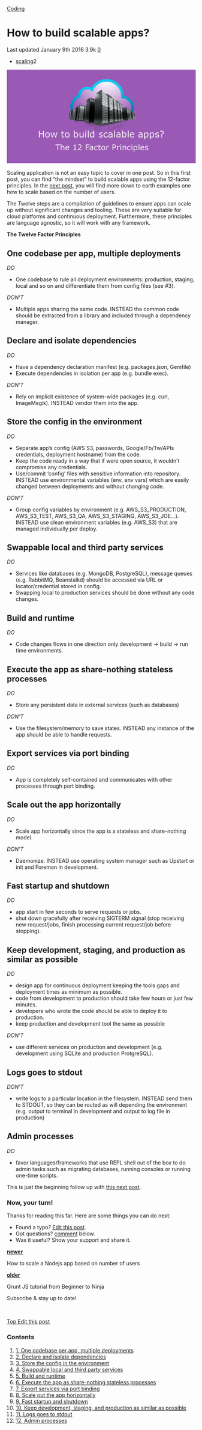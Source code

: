 



<a href="/categories/coding/" class="category-link">Coding</a>

How to build scalable apps?
===========================

<span title="Last time this post was updated"> Last updated January 9th 2016 </span> <span class="m-x-2" title="Pageviews"> 3.9k </span> <span class="m-x-2" title="Click to go to the comments section"> [ <span class="disqus-comment-count" data-disqus-url="https://adrianmejia.com/how-to-build-scalable-apps/">0</span>](#disqus_thread) </span>

-   <a href="/tags/scaling/" class="tag-list-link">scaling</a><span class="tag-list-count">2</span>

![How to build scalable apps?](/images/scaling_apps_2016_large.png)

Scaling application is not an easy topic to cover in one post. So in this first post, you can find “the mindset” to build scalable apps using the 12-factor principles. In the [next post](/blog/2016/03/23/how-to-scale-a-nodejs-app-based-on-number-of-users/), you will find more down to earth examples one how to scale based on the number of users.

The Twelve steps are a compilation of guidelines to ensure apps can scale up without significant changes and tooling. These are very suitable for cloud platforms and continuous deployment. Furthermore, these principles are language agnostic, so it will work with any framework.

<span id="more"></span>

**The Twelve Factor Principles**

<a href="#One-codebase-per-app-multiple-deployments" class="headerlink" title="One codebase per app, multiple deployments"></a>One codebase per app, multiple deployments
-------------------------------------------------------------------------------------------------------------------------------------------------------------------------

*DO*

-   One codebase to rule all deployment environments: production, staging, local and so on and differentiate them from config files (see \#3).

*DON’T*

-   Multiple apps sharing the same code. INSTEAD the common code should be extracted from a library and included through a dependency manager.

<a href="#Declare-and-isolate-dependencies" class="headerlink" title="Declare and isolate dependencies"></a>Declare and isolate dependencies
--------------------------------------------------------------------------------------------------------------------------------------------

*DO*

-   Have a dependency declaration manifest (e.g. packages.json, Gemfile)
-   Execute dependencies in isolation per app (e.g. bundle exec).

*DON’T*

-   Rely on implicit existence of system-wide packages (e.g. curl, ImageMagik). INSTEAD vendor them into the app.

<a href="#Store-the-config-in-the-environment" class="headerlink" title="Store the config in the environment"></a>Store the config in the environment
-----------------------------------------------------------------------------------------------------------------------------------------------------

*DO*

-   Separate app’s config (AWS S3, passwords, Google/Fb/Tw/APIs credentials, deployment hostname) from the code.
-   Keep the code ready in a way that if were open source, it wouldn’t compromise any credentials.
-   Use/commit ‘config’ files with sensitive information into repository. INSTEAD use environmental variables (env, env vars) which are easily changed between deployments and without changing code.

*DON’T*

-   Group config variables by environment (e.g. AWS\_S3\_PRODUCTION, AWS\_S3\_TEST, AWS\_S3\_QA, AWS\_S3\_STAGING, AWS\_S3\_JOE…). INSTEAD use clean environment variables (e.g. AWS\_S3) that are managed individually per deploy.

<a href="#Swappable-local-and-third-party-services" class="headerlink" title="Swappable local and third party services"></a>Swappable local and third party services
--------------------------------------------------------------------------------------------------------------------------------------------------------------------

*DO*

-   Services like databases (e.g. MongoDB, PostgreSQL), message queues (e.g. RabbitMQ, Beanstalkd) should be accessed via URL or locator/credential stored in config.
-   Swapping local to production services should be done without any code changes.

<a href="#Build-and-runtime" class="headerlink" title="Build and runtime"></a>Build and runtime
-----------------------------------------------------------------------------------------------

*DO*

-   Code changes flows in one direction only development -&gt; build -&gt; run time environments.

<a href="#Execute-the-app-as-share-nothing-stateless-processes" class="headerlink" title="Execute the app as share-nothing stateless processes"></a>Execute the app as share-nothing stateless processes
--------------------------------------------------------------------------------------------------------------------------------------------------------------------------------------------------------

*DO*

-   Store any persistent data in external services (such as databases)

*DON’T*

-   Use the filesystem/memory to save states. INSTEAD any instance of the app should be able to handle requests.

<a href="#Export-services-via-port-binding" class="headerlink" title="Export services via port binding"></a>Export services via port binding
--------------------------------------------------------------------------------------------------------------------------------------------

*DO*

-   App is completely self-contained and communicates with other processes through port binding.

<a href="#Scale-out-the-app-horizontally" class="headerlink" title="Scale out the app horizontally"></a>Scale out the app horizontally
--------------------------------------------------------------------------------------------------------------------------------------

*DO*

-   Scale app horizontally since the app is a stateless and share-nothing model.

*DON’T*

-   Daemonize. INSTEAD use operating system manager such as Upstart or init and Foreman in development.

<a href="#Fast-startup-and-shutdown" class="headerlink" title="Fast startup and shutdown"></a>Fast startup and shutdown
-----------------------------------------------------------------------------------------------------------------------

*DO*

-   app start in few seconds to serve requests or jobs.
-   shut down gracefully after receiving SIGTERM signal (stop receiving new request/jobs, finish processing current request/job before stopping).

<a href="#Keep-development-staging-and-production-as-similar-as-possible" class="headerlink" title="Keep development, staging, and production as similar as possible"></a>Keep development, staging, and production as similar as possible
------------------------------------------------------------------------------------------------------------------------------------------------------------------------------------------------------------------------------------------

*DO*

-   design app for continuous deployment keeping the tools gaps and deployment times as minimum as possible.
-   code from development to production should take few hours or just few minutes.
-   developers who wrote the code should be able to deploy it to production.
-   keep production and development tool the same as possible

*DON’T*

-   use different services on production and development (e.g. development using SQLite and production ProtgreSQL).

<a href="#Logs-goes-to-stdout" class="headerlink" title="Logs goes to stdout"></a>Logs goes to stdout
-----------------------------------------------------------------------------------------------------

*DON’T*

-   write logs to a particular location in the filesystem. INSTEAD send them to STDOUT, so they can be routed as will depending the environment (e.g. output to terminal in development and output to log file in production)

<a href="#Admin-processes" class="headerlink" title="Admin processes"></a>Admin processes
-----------------------------------------------------------------------------------------

*DO*

-   favor languages/frameworks that use REPL shell out of the box to do admin tasks such as migrating databases, running consoles or running one-time scripts.

This is just the beginning follow up with [this next post](/blog/2016/03/23/how-to-scale-a-nodejs-app-based-on-number-of-users/).

### Now, your turn!

Thanks for reading this far. Here are some things you can do next:

-   Found a typo? [Edit this post](https://github.com/amejiarosario/amejiarosario.github.io/edit/source/source/_posts/2016-01-09-how-to-build-scalable-apps.markdown).
-   Got questions? [comment](#comments-section) below.
-   Was it useful? Show your support and share it.



<a href="/how-to-scale-a-nodejs-app-based-on-number-of-users/" class="article-nav-newer"><strong><em></em> newer</strong></a>

How to scale a Nodejs app based on number of users

<a href="/grunt-js-tutorial-from-beginner-to-ninja/" class="article-nav-older"><strong>older <em></em></strong></a>

Grunt JS tutorial from Beginner to Ninja

Subscribe & stay up to date!

 









[<span id="back-to-top" title="Go back to the top of this page"> Top </span>](#) <a href="#" class="p-x-3" title="Improve this post"><em></em> Edit this post</a>

### Contents

1.  <a href="#One-codebase-per-app-multiple-deployments" class="toc-link"><span class="toc-number">1.</span> <span class="toc-text">One codebase per app, multiple deployments</span></a>
2.  <a href="#Declare-and-isolate-dependencies" class="toc-link"><span class="toc-number">2.</span> <span class="toc-text">Declare and isolate dependencies</span></a>
3.  <a href="#Store-the-config-in-the-environment" class="toc-link"><span class="toc-number">3.</span> <span class="toc-text">Store the config in the environment</span></a>
4.  <a href="#Swappable-local-and-third-party-services" class="toc-link"><span class="toc-number">4.</span> <span class="toc-text">Swappable local and third party services</span></a>
5.  <a href="#Build-and-runtime" class="toc-link"><span class="toc-number">5.</span> <span class="toc-text">Build and runtime</span></a>
6.  <a href="#Execute-the-app-as-share-nothing-stateless-processes" class="toc-link"><span class="toc-number">6.</span> <span class="toc-text">Execute the app as share-nothing stateless processes</span></a>
7.  <a href="#Export-services-via-port-binding" class="toc-link"><span class="toc-number">7.</span> <span class="toc-text">Export services via port binding</span></a>
8.  <a href="#Scale-out-the-app-horizontally" class="toc-link"><span class="toc-number">8.</span> <span class="toc-text">Scale out the app horizontally</span></a>
9.  <a href="#Fast-startup-and-shutdown" class="toc-link"><span class="toc-number">9.</span> <span class="toc-text">Fast startup and shutdown</span></a>
10. <a href="#Keep-development-staging-and-production-as-similar-as-possible" class="toc-link"><span class="toc-number">10.</span> <span class="toc-text">Keep development, staging, and production as similar as possible</span></a>
11. <a href="#Logs-goes-to-stdout" class="toc-link"><span class="toc-number">11.</span> <span class="toc-text">Logs goes to stdout</span></a>
12. <a href="#Admin-processes" class="toc-link"><span class="toc-number">12.</span> <span class="toc-text">Admin processes</span></a>




